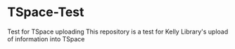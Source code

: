 # TSpace-Test
Test for TSpace uploading
This repository is a test for Kelly Library's upload of information into TSpace
